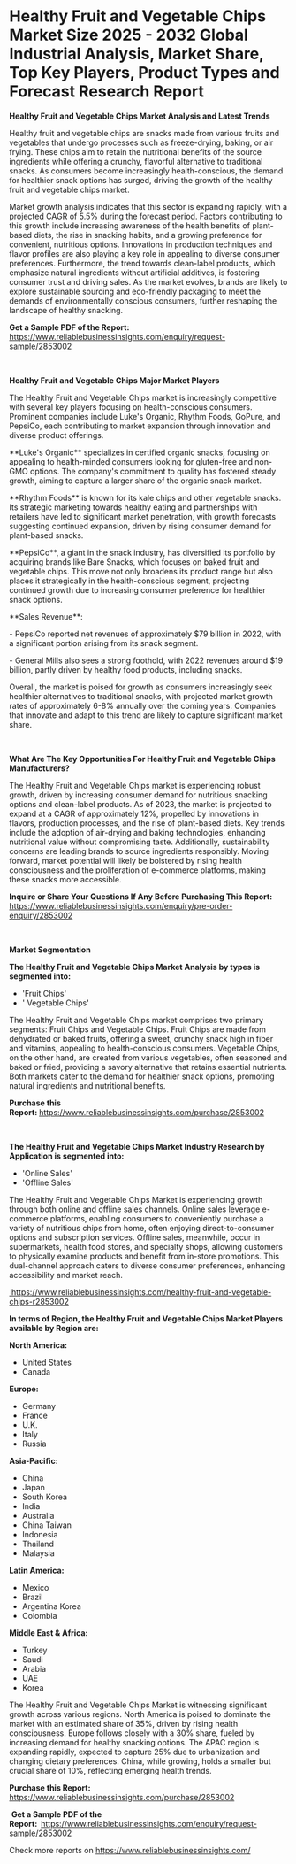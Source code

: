 <p><h1>Healthy Fruit and Vegetable Chips Market Size 2025 - 2032 Global Industrial Analysis, Market Share, Top Key Players, Product Types and Forecast Research Report</h1></p><p><strong>Healthy Fruit and Vegetable Chips Market Analysis and Latest Trends</strong></p>
<p><p>Healthy fruit and vegetable chips are snacks made from various fruits and vegetables that undergo processes such as freeze-drying, baking, or air frying. These chips aim to retain the nutritional benefits of the source ingredients while offering a crunchy, flavorful alternative to traditional snacks. As consumers become increasingly health-conscious, the demand for healthier snack options has surged, driving the growth of the healthy fruit and vegetable chips market.</p><p>Market growth analysis indicates that this sector is expanding rapidly, with a projected CAGR of 5.5% during the forecast period. Factors contributing to this growth include increasing awareness of the health benefits of plant-based diets, the rise in snacking habits, and a growing preference for convenient, nutritious options. Innovations in production techniques and flavor profiles are also playing a key role in appealing to diverse consumer preferences. Furthermore, the trend towards clean-label products, which emphasize natural ingredients without artificial additives, is fostering consumer trust and driving sales. As the market evolves, brands are likely to explore sustainable sourcing and eco-friendly packaging to meet the demands of environmentally conscious consumers, further reshaping the landscape of healthy snacking.</p></p>
<p><strong>Get a Sample PDF of the Report:&nbsp;</strong> <a href="https://www.reliablebusinessinsights.com/enquiry/request-sample/2853002?utm_campaign=3170&utm_medium=2&utm_source=Github&utm_content=ia&utm_term=11032025&utm_id=healthy-fruit-and-vegetable-chips">https://www.reliablebusinessinsights.com/enquiry/request-sample/2853002</a></p>
<p>&nbsp;</p>
<p><strong>Healthy Fruit and Vegetable Chips Major Market Players</strong></p>
<p><p>The Healthy Fruit and Vegetable Chips market is increasingly competitive with several key players focusing on health-conscious consumers. Prominent companies include Luke's Organic, Rhythm Foods, GoPure, and PepsiCo, each contributing to market expansion through innovation and diverse product offerings.</p><p>**Luke's Organic** specializes in certified organic snacks, focusing on appealing to health-minded consumers looking for gluten-free and non-GMO options. The company's commitment to quality has fostered steady growth, aiming to capture a larger share of the organic snack market.</p><p>**Rhythm Foods** is known for its kale chips and other vegetable snacks. Its strategic marketing towards healthy eating and partnerships with retailers have led to significant market penetration, with growth forecasts suggesting continued expansion, driven by rising consumer demand for plant-based snacks.</p><p>**PepsiCo**, a giant in the snack industry, has diversified its portfolio by acquiring brands like Bare Snacks, which focuses on baked fruit and vegetable chips. This move not only broadens its product range but also places it strategically in the health-conscious segment, projecting continued growth due to increasing consumer preference for healthier snack options.</p><p>**Sales Revenue**: </p><p>- PepsiCo reported net revenues of approximately $79 billion in 2022, with a significant portion arising from its snack segment.</p><p>- General Mills also sees a strong foothold, with 2022 revenues around $19 billion, partly driven by healthy food products, including snacks.</p><p>Overall, the market is poised for growth as consumers increasingly seek healthier alternatives to traditional snacks, with projected market growth rates of approximately 6-8% annually over the coming years. Companies that innovate and adapt to this trend are likely to capture significant market share.</p></p>
<p>&nbsp;</p>
<p><strong>What Are The Key Opportunities For Healthy Fruit and Vegetable Chips Manufacturers?</strong></p>
<p><p>The Healthy Fruit and Vegetable Chips market is experiencing robust growth, driven by increasing consumer demand for nutritious snacking options and clean-label products. As of 2023, the market is projected to expand at a CAGR of approximately 12%, propelled by innovations in flavors, production processes, and the rise of plant-based diets. Key trends include the adoption of air-drying and baking technologies, enhancing nutritional value without compromising taste. Additionally, sustainability concerns are leading brands to source ingredients responsibly. Moving forward, market potential will likely be bolstered by rising health consciousness and the proliferation of e-commerce platforms, making these snacks more accessible.</p></p>
<p><strong>Inquire or Share Your Questions If Any Before Purchasing This Report:</strong> <a href="https://www.reliablebusinessinsights.com/enquiry/pre-order-enquiry/2853002?utm_campaign=3170&utm_medium=2&utm_source=Github&utm_content=ia&utm_term=11032025&utm_id=healthy-fruit-and-vegetable-chips">https://www.reliablebusinessinsights.com/enquiry/pre-order-enquiry/2853002</a></p>
<p>&nbsp;</p>
<p><strong>Market Segmentation</strong></p>
<p><strong>The Healthy Fruit and Vegetable Chips Market Analysis by types is segmented into:</strong></p>
<p><ul><li>'Fruit Chips'</li><li>' Vegetable Chips'</li></ul></p>
<p><p>The Healthy Fruit and Vegetable Chips market comprises two primary segments: Fruit Chips and Vegetable Chips. Fruit Chips are made from dehydrated or baked fruits, offering a sweet, crunchy snack high in fiber and vitamins, appealing to health-conscious consumers. Vegetable Chips, on the other hand, are created from various vegetables, often seasoned and baked or fried, providing a savory alternative that retains essential nutrients. Both markets cater to the demand for healthier snack options, promoting natural ingredients and nutritional benefits.</p></p>
<p><strong>Purchase this Report:&nbsp;</strong><a href="https://www.reliablebusinessinsights.com/purchase/2853002?utm_campaign=3170&utm_medium=2&utm_source=Github&utm_content=ia&utm_term=11032025&utm_id=healthy-fruit-and-vegetable-chips">https://www.reliablebusinessinsights.com/purchase/2853002</a></p>
<p>&nbsp;</p>
<p><strong>The Healthy Fruit and Vegetable Chips Market Industry Research by Application is segmented into:</strong></p>
<p><ul><li>'Online Sales'</li><li>'Offline Sales'</li></ul></p>
<p><p>The Healthy Fruit and Vegetable Chips Market is experiencing growth through both online and offline sales channels. Online sales leverage e-commerce platforms, enabling consumers to conveniently purchase a variety of nutritious chips from home, often enjoying direct-to-consumer options and subscription services. Offline sales, meanwhile, occur in supermarkets, health food stores, and specialty shops, allowing customers to physically examine products and benefit from in-store promotions. This dual-channel approach caters to diverse consumer preferences, enhancing accessibility and market reach.</p></p>
<p><a href="https://www.reliablebusinessinsights.com/healthy-fruit-and-vegetable-chips-r2853002?utm_campaign=3170&utm_medium=2&utm_source=Github&utm_content=ia&utm_term=11032025&utm_id=healthy-fruit-and-vegetable-chips">&nbsp;https://www.reliablebusinessinsights.com/healthy-fruit-and-vegetable-chips-r2853002</a></p>
<p><strong>In terms of Region, the Healthy Fruit and Vegetable Chips Market Players available by Region are:</strong></p>
<p>
    <p> <strong> North America: </strong>
        <ul>
            <li>United States</li>
            <li>Canada</li>
        </ul>
        </p> 
    <p> <strong> Europe: </strong>
        <ul>
            <li>Germany</li>
            <li>France</li>
            <li>U.K.</li>
            <li>Italy</li>
            <li>Russia</li>
        </ul>
        </p> 
    <p> <strong> Asia-Pacific: </strong>
        <ul>
            <li>China</li>
            <li>Japan</li>
            <li>South Korea</li>
            <li>India</li>
            <li>Australia</li>
            <li>China Taiwan</li>
            <li>Indonesia</li>
            <li>Thailand</li>
            <li>Malaysia</li>
        </ul>
        </p> 
    <p> <strong> Latin America: </strong>
        <ul>
            <li>Mexico</li>
            <li>Brazil</li>
            <li>Argentina Korea</li>
            <li>Colombia</li>
        </ul>
        </p> 
    <p> <strong> Middle East & Africa: </strong>
        <ul>
            <li>Turkey</li>
            <li>Saudi</li>
            <li>Arabia</li>
            <li>UAE</li>
            <li>Korea</li>
        </ul>
    </p>
    </p>
<p><p>The Healthy Fruit and Vegetable Chips Market is witnessing significant growth across various regions. North America is poised to dominate the market with an estimated share of 35%, driven by rising health consciousness. Europe follows closely with a 30% share, fueled by increasing demand for healthy snacking options. The APAC region is expanding rapidly, expected to capture 25% due to urbanization and changing dietary preferences. China, while growing, holds a smaller but crucial share of 10%, reflecting emerging health trends.</p></p>
<p><strong>Purchase this Report: </strong><a href="https://www.reliablebusinessinsights.com/purchase/2853002?utm_campaign=3170&utm_medium=2&utm_source=Github&utm_content=ia&utm_term=11032025&utm_id=healthy-fruit-and-vegetable-chips">https://www.reliablebusinessinsights.com/purchase/2853002</a></p>
<p>&nbsp;<strong>Get a Sample PDF of the Report:&nbsp;&nbsp;</strong><a href="https://www.reliablebusinessinsights.com/enquiry/request-sample/2853002?utm_campaign=3170&utm_medium=2&utm_source=Github&utm_content=ia&utm_term=11032025&utm_id=healthy-fruit-and-vegetable-chips">https://www.reliablebusinessinsights.com/enquiry/request-sample/2853002</a></p>
<p><strong></strong></p>
<p>Check more reports on <a href="https://www.reliablebusinessinsights.com/?utm_campaign=3170&utm_medium=2&utm_source=Github&utm_content=ia&utm_term=11032025&utm_id=healthy-fruit-and-vegetable-chips">https://www.reliablebusinessinsights.com/</a></p>